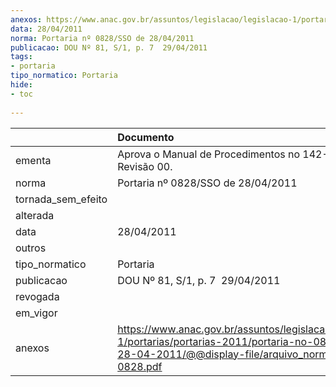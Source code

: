 ```yaml
---
anexos: https://www.anac.gov.br/assuntos/legislacao/legislacao-1/portarias/portarias-2011/portaria-no-0828-sso-de-28-04-2011/@@display-file/arquivo_norma/PA2011-0828.pdf
data: 28/04/2011
norma: Portaria nº 0828/SSO de 28/04/2011
publicacao: DOU Nº 81, S/1, p. 7  29/04/2011
tags:
- portaria
tipo_normatico: Portaria
hide: 
- toc 
 
---
```


|                    | Documento                                                                                                                                                         |
|:-------------------|:------------------------------------------------------------------------------------------------------------------------------------------------------------------|
| ementa             | Aprova o Manual de Procedimentos no 142-001/SSO, Revisão 00.                                                                                                      |
| norma              | Portaria nº 0828/SSO de 28/04/2011                                                                                                                                |
| tornada_sem_efeito |                                                                                                                                                                   |
| alterada           |                                                                                                                                                                   |
| data               | 28/04/2011                                                                                                                                                        |
| outros             |                                                                                                                                                                   |
| tipo_normatico     | Portaria                                                                                                                                                          |
| publicacao         | DOU Nº 81, S/1, p. 7  29/04/2011                                                                                                                                  |
| revogada           |                                                                                                                                                                   |
| em_vigor           |                                                                                                                                                                   |
| anexos             | https://www.anac.gov.br/assuntos/legislacao/legislacao-1/portarias/portarias-2011/portaria-no-0828-sso-de-28-04-2011/@@display-file/arquivo_norma/PA2011-0828.pdf |